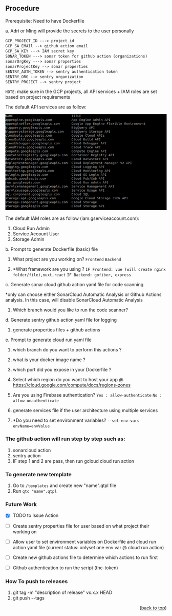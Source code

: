 ## Procedure

Prerequisite: Need to have Dockerfile

a. Adri or Ming will provide the secrets to the user personally

```
GCP_PROJECT_ID ---> project_id
GCP_SA_EMAIl --> github action email
GCP_SA_KEY ---> IAM secret key
SONAR_TOKEN ---> sonar token for github action (organizations)
sonarOrgKey ---> sonar properties
sonarProjectKey --> sonar properties
SENTRY_AUTH_TOKEN --> sentry authentication token
SENTRY_ORG --> sentry organization
SENTRY_PROJECT --> sentry project
```

`NOTE`: make sure in the GCP projects, all API services + IAM roles are set based on project requirements

The default API services are as follow:

![gcloud services](/img/gcloud-services.png)


The default IAM roles are as follow (iam.gserviceaccount.com):

1. Cloud Run Admin
2. Service Account User
3. Storage Admin


b. Prompt to generate Dockerfile (basic) file

1. What project are you working on?
`Frontend`
`Backend`

2. *What framework are you using ?
`IF Frontend: vue (will create nginx folder/file),nuxt,react`
`IF Backend: gofiber, express`


c. Generate sonar cloud github action yaml file for code scanning

*only can choose either SonarCloud Automatic Analysis or Github Actions analysis. In this case, will disable SonarCloud Automatic Analysis

1. Which branch would you like to run the code scanner? 

d. Generate sentry github action yaml file for logging

1. generate properties files + github actions

e. Prompt to generate cloud run yaml file


1. which branch do you want to perform this actions ?

2. what is your docker image name ? 

3. which port did you expose in your Dockerfile ?

4. Select which region do you want to host your app @ https://cloud.google.com/compute/docs/regions-zones

5. Are you using Firebase authentication?
`Yes : allow-authenticate`
`No : allow-unauthenticate`

6. generate services file if the user architecture using multiple services

7. *Do you need to set environment variables?
`--set-env-vars envName=envValue`

### The github action will run step by step such as:

1. sonarcloud action
2. sentry action
3. IF step 1 and 2 are pass, then run gcloud cloud run action

### To generate new template

1. Go to `/templates` and create new "name".qtpl file
2. Run `qtc "name".qtpl`

### Future Work

- [x] TODO to Issue Action
- [ ] Create sentry properties file for user based on what project their working on
- [ ] Allow user to set environment variables on Dockerfile and cloud run action yaml file (current status: onlyset one env var @ cloud run action)
- [ ] Create new github actions file to determine which actions to run first
- [ ] Github authentication to run the script (thc-token)



### How To push to releases

1. git tag -m "description of release" vx.x.x HEAD
2. git push --tags

<p align="right">(<a href="#top">back to top</a>)</p>